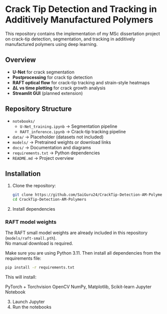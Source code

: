 # Crack Tip Detection and Tracking in Additively Manufactured Polymers

This repository contains the implementation of my MSc dissertation project on 
crack-tip detection, segmentation, and tracking in additively manufactured polymers using deep learning.

## Overview
- **U-Net** for crack segmentation  
- **Postprocessing** for crack tip detection  
- **RAFT optical flow** for crack-tip tracking and strain-style heatmaps  
- **ΔL vs time plotting** for crack growth analysis  
- **Streamlit GUI** (planned extension)  

## Repository Structure
- `notebooks/`
  - `U-Net_training.ipynb` → Segmentation pipeline
  - `RAFT_inference.ipynb` → Crack-tip tracking pipeline
- `data/` → Placeholder (datasets not included)
- `models/` → Pretrained weights or download links
- `docs/` → Documentation and diagrams
- `requirements.txt` → Python dependencies
- `README.md` → Project overview

## Installation
1. Clone the repository:
   ```bash
   git clone https://github.com/SaiGuru24/CrackTip-Detection-AM-Polymers.git
   cd CrackTip-Detection-AM-Polymers
2. Install dependencies
### RAFT model weights
The RAFT small model weights are already included in this repository (`models/raft-small.pth`).  
No manual download is required.

Make sure you are using Python 3.11. Then install all dependencies from the requirements file:
   ```bash
   pip install -r requirements.txt
   ```
This will install:

PyTorch + Torchvision
OpenCV
NumPy, Matplotlib, Scikit-learn
Jupyter Notebook

3. Launch Jupyter
4. Run the notebooks
